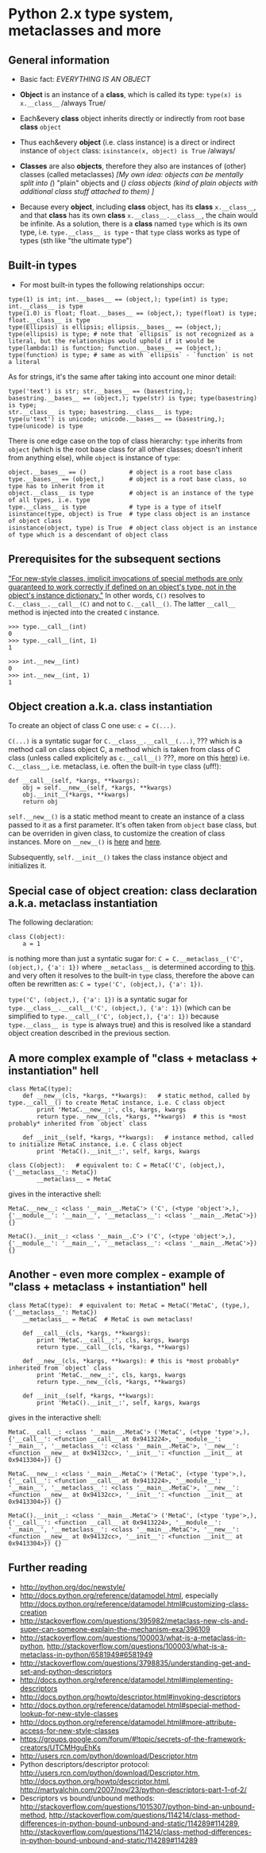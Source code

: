 Python 2.x type system, metaclasses and more
============================================


## General information

+ Basic fact: *EVERYTHING IS AN OBJECT*

+ **Object** is an instance of a **class**, which is called its type: ``type(x) is x.__class__`` /always True/

+ Each&every **class** object inherits directly or indirectly from root base **class** ``object``

+ Thus each&every **object** (i.e. class instance) is a direct or indirect instance of ``object`` class: ``isinstance(x, object) is True`` /always/

+ **Classes** are also **objects**, therefore they also are instances of (other) classes (called metaclasses)
  *[My own idea: objects can be mentally split into (*) "plain" objects and (*) class objects (kind of plain objects with additional class stuff attached to them) ]*

+ Because every **object**, including **class** object, has its **class** ``x.__class__``, and that **class** has its own **class** ``x.__class__.__class__``, the chain would be infinite.
  As a solution, there is a **class** named ``type`` which is its own type, i.e. ``type.__class__ is type`` - that ``type`` class works as type of types (sth like "the ultimate type")


## Built-in types

+ For most built-in types the following relationships occur:

```
type(1) is int; int.__bases__ == (object,); type(int) is type; int.__class__ is type
type(1.0) is float; float.__bases__ == (object,); type(float) is type; float.__class__ is type
type(Ellipsis) is ellipsis; ellipsis.__bases__ == (object,); type(ellipsis) is type; # note that `ellipsis` is not recognized as a literal, but the relationships would uphold if it would be
type(lambda:1) is function; function.__bases__ == (object,); type(function) is type; # same as with `ellipsis` - `function` is not a literal
```

As for strings, it's the same after taking into account one minor detail:

```
type('text') is str; str.__bases__ == (basestring,); basestring.__bases__ == (object,); type(str) is type; type(basestring) is type;
str.__class__ is type; basestring.__class__ is type;
type(u'text') is unicode; unicode.__bases__ == (basestring,); type(unicode) is type
```

There is one edge case on the top of class hierarchy: ```type``` inherits from ```object```
(which is the root base class for all other classes; doesn't inherit from anything else), while ```object``` is instance of ```type```:

```
object.__bases__ == ()            # object is a root base class
type.__bases__ == (object,)       # object is a root base class, so type has to inherit from it
object.__class__ is type          # object is an instance of the type of all types, i.e. type
type.__class__ is type            # type is a type of itself
isinstance(type, object) is True  # type class object is an instance of object class
isinstance(object, type) is True  # object class object is an instance of type which is a descendant of object class
```

## Prerequisites for the subsequent sections

["For new-style classes, implicit invocations of special methods are only guaranteed to work correctly if defined on an object's type, not in the object's instance dictionary."](http://docs.python.org/release/2.7/reference/datamodel.html#special-method-lookup-for-new-style-classes)
In other words, ```C()``` resolves to ```C.__class__.__call__(C)``` and not to ```C.__call__()```. The latter ```__call__``` method is injected into the created ```C``` instance.

```
>>> type.__call__(int)
0
>>> type.__call__(int, 1)
1

>>> int.__new__(int)
0
>>> int.__new__(int, 1)
1
```


## Object creation a.k.a. class instantiation

To create an object of class C one use: ```c = C(...)```.

```C(...)``` is a syntatic sugar for ```C.__class__.__call__(...)```, ??? which is a method call on class object C,
a method which is taken from class of C class (unless called explicitely as ```c.__call__()``` ???, more on this [here](http://docs.python.org/release/2.7/reference/datamodel.html#special-method-lookup-for-new-style-classes))
  i.e. ```C.__class__```, i.e. metaclass, i.e. often the built-in ```type``` class (uff!):

```
def __call__(self, *kargs, **kwargs):
    obj = self.__new__(self, *kargs, **kwargs)
    obj.__init__(*kargs, **kwargs)
    return obj
```

```self.__new__()``` is a static method meant to create an instance of a class passed to it as a first parameter.
It's often taken from ```object``` base class, but can be overriden in given class, to customize the creation of class instances.
More on ```__new__()``` is [here](http://www.python.org/download/releases/2.2.3/descrintro/#__new__) and [here](http://docs.python.org/release/2.7/reference/datamodel.html#object.__new__).

Subsequently, ```self.__init__()``` takes the class instance object and initializes it.


## Special case of object creation: class declaration a.k.a. metaclass instantiation

The following declaration:

```
class C(object):
    a = 1
```

is nothing more than just a syntatic sugar for: ```C = C.__metaclass__('C', (object,), {'a': 1})```
where ```__metaclass__``` is determined according to [this](http://www.python.org/download/releases/2.2.3/descrintro/#metaclasses).
and very often it resolves to the built-in ```type``` class, therefore the above can often be rewritten as: ```C = type('C', (object,), {'a': 1})```.

```type('C', (object,), {'a': 1})``` is a syntatic sugar for ```type.__class__.__call__('C', (object,), {'a': 1})```
(which can be simplified to ```type.__call__('C', (object,), {'a': 1})``` because ```type.__class__ is type``` is always true)
and this is resolved like a standard object creation described in the previous section.


## A more complex example of "class + metaclass + instantiation" hell

```
class MetaC(type):
    def __new__(cls, *kargs, **kwargs):   # static method, called by type.__call__() to create MetaC instance, i.e. C class object
        print 'MetaC.__new__:', cls, kargs, kwargs
        return type.__new__(cls, *kargs, **kwargs)  # this is *most probably* inherited from `object` class

    def __init__(self, *kargs, **kwargs):   # instance method, called to initialize MetaC instance, i.e. C class object
        print 'MetaC().__init__:', self, kargs, kwargs

class C(object):   # equivalent to: C = MetaC('C', (object,), {'__metaclass__': MetaC})
        __metaclass__ = MetaC
```

gives in the interactive shell:

```
MetaC.__new__: <class '__main__.MetaC'> ('C', (<type 'object'>,), {'__module__': '__main__', '__metaclass__': <class '__main__.MetaC'>}) {}

MetaC().__init__: <class '__main__.C'> ('C', (<type 'object'>,), {'__module__': '__main__', '__metaclass__': <class '__main__.MetaC'>}) {}
```


## Another - even more complex - example of "class + metaclass + instantiation" hell

```
class MetaC(type):  # equivalent to: MetaC = MetaC('MetaC', (type,), {'__metaclass__': MetaC})
    __metaclass__ = MetaC  # MetaC is own metaclass!

    def __call__(cls, *kargs, **kwargs):
        print 'MetaC.__call__:', cls, kargs, kwargs
        return type.__call__(cls, *kargs, **kwargs)

    def __new__(cls, *kargs, **kwargs): # this is *most probably* inherited from `object` class
        print 'MetaC.__new__:', cls, kargs, kwargs
        return type.__new__(cls, *kargs, **kwargs)

    def __init__(self, *kargs, **kwargs):
        print 'MetaC().__init__:', self, kargs, kwargs
```

gives in the interactive shell:

```
MetaC.__call__: <class '__main__.MetaC'> ('MetaC', (<type 'type'>,), {'__call__': <function __call__ at 0x9413224>, '__module__': '__main__', '__metaclass__': <class '__main__.MetaC'>, '__new__': <function __new__ at 0x94132cc>, '__init__': <function __init__ at 0x9413304>}) {}

MetaC.__new__: <class '__main__.MetaC'> ('MetaC', (<type 'type'>,), {'__call__': <function __call__ at 0x9413224>, '__module__': '__main__', '__metaclass__': <class '__main__.MetaC'>, '__new__': <function __new__ at 0x94132cc>, '__init__': <function __init__ at 0x9413304>}) {}

MetaC().__init__: <class '__main__.MetaC'> ('MetaC', (<type 'type'>,), {'__call__': <function __call__ at 0x9413224>, '__module__': '__main__', '__metaclass__': <class '__main__.MetaC'>, '__new__': <function __new__ at 0x94132cc>, '__init__': <function __init__ at 0x9413304>}) {}
```


## Further reading

+ http://python.org/doc/newstyle/
+ http://docs.python.org/reference/datamodel.html, especially http://docs.python.org/reference/datamodel.html#customizing-class-creation
+ http://stackoverflow.com/questions/395982/metaclass-new-cls-and-super-can-someone-explain-the-mechanism-exa/396109
+ http://stackoverflow.com/questions/100003/what-is-a-metaclass-in-python, http://stackoverflow.com/questions/100003/what-is-a-metaclass-in-python/6581949#6581949
+ http://stackoverflow.com/questions/3798835/understanding-get-and-set-and-python-descriptors
+ http://docs.python.org/reference/datamodel.html#implementing-descriptors
+ http://docs.python.org/howto/descriptor.html#invoking-descriptors
+ http://docs.python.org/reference/datamodel.html#special-method-lookup-for-new-style-classes
+ http://docs.python.org/reference/datamodel.html#more-attribute-access-for-new-style-classes
+ https://groups.google.com/forum/#!topic/secrets-of-the-framework-creators/UTCMHguEhKs
+ http://users.rcn.com/python/download/Descriptor.htm
+ Python descriptors/descriptor protocol: http://users.rcn.com/python/download/Descriptor.htm, http://docs.python.org/howto/descriptor.html, http://martyalchin.com/2007/nov/23/python-descriptors-part-1-of-2/
+ Descriptors vs bound/unbound methods: http://stackoverflow.com/questions/1015307/python-bind-an-unbound-method, http://stackoverflow.com/questions/114214/class-method-differences-in-python-bound-unbound-and-static/114289#114289, http://stackoverflow.com/questions/114214/class-method-differences-in-python-bound-unbound-and-static/114289#114289
